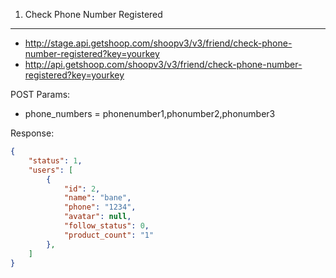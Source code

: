 1. Check Phone Number Registered
---------------------------------

- http://stage.api.getshoop.com/shoopv3/v3/friend/check-phone-number-registered?key=yourkey
- http://api.getshoop.com/shoopv3/v3/friend/check-phone-number-registered?key=yourkey

POST Params:
- phone_numbers = phonenumber1,phonumber2,phonumber3

Response:

```json
{
    "status": 1,
    "users": [
        {
            "id": 2,
            "name": "bane",
            "phone": "1234",
            "avatar": null,
            "follow_status": 0,
            "product_count": "1"
        },
    ]
}
```
